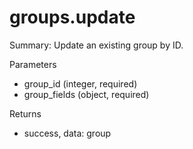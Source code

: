# groups.update

Summary: Update an existing group by ID.

Parameters
- group_id (integer, required)
- group_fields (object, required)

Returns
- success, data: group
